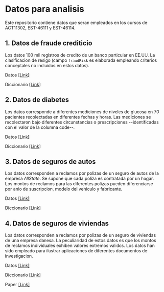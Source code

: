 # Datos para analisis

Este repositorio contiene datos que seran empleados en los cursos de ACT11302, EST-46111 y EST-46114.

## 1. Datos de fraude crediticio

Los datos 100 mil registros de credito de un banco particular en EE.UU. La clasificacion de resigo (campo `fraudRisk` es elaborada empleando criterios conceptales no incluidos en estos datos).

Datos [[Link]](https://github.com/JCMO-ITAM/Data4Analysis/blob/master/d4a_fraud_data.csv)

Diccionario [[Link]](https://github.com/JCMO-ITAM/Data4Analysis/blob/master/d4a_fraud_dictionary.md)

## 2. Datos de diabetes

Los datos corresponde a diferentes mediciones de niveles de glucosa en 70 pacientes recolectadas en diferentes fechas y horas. Las mediciones se recolectaron bajo diferentes circunstancias o prescripciones --identificadas con el valor de la columna code--.

Datos [[Link]](https://github.com/JCMO-ITAM/Data4Analysis/blob/master/d4a_diabetes_data.csv)

Diccionario [[Link]](https://github.com/JCMO-ITAM/Data4Analysis/blob/master/d4a_diabetes_diccionario.md)

## 3. Datos de seguros de autos

Los datos corresponden a reclamos por polizas de un seguro de autos de la empresa _AllState_. Se supone que cada poliza es contratada por un hogar. Los montos de reclamos para las diferentes polizas pueden diferenciarse por anio de suscripcion, modelo del vehiculo y fabricante.

Datos [[Link]](https://github.com/JCMO-ITAM/Data4Analysis/blob/master/d4a_allstateclaim_data.csv)

Diccionario [[Link]](https://github.com/JCMO-ITAM/Data4Analysis/blob/master/d4a_allstateclaim_dictionary.md)

## 4. Datos de seguros de viviendas

Los datos corresponden a reclamos por polizas de un seguro de viviendas de una empresa danesa. La peculiaridad de estos datos es que los montos de reclamos individuales exhiben valores extremos validos. Los datos han sido empleado para ilustrar aplicaciones de diferentes documentos de investigacion.

Datos [[Link]](https://github.com/JCMO-ITAM/Data4Analysis/blob/master/d4a_danishinsurancedata.cvs.csv)

Diccionario [[Link]](https://github.com/JCMO-ITAM/Data4Analysis/blob/master/d4a_danishinsurancedata_dictionary.md)

Paper [[Link]](https://www.cambridge.org/core/journals/astin-bulletin-journal-of-the-iaa/article/estimating-the-tails-of-loss-severity-distributions-using-extreme-value-theory/745048C645338C953C522CB29C7D0FF9)


